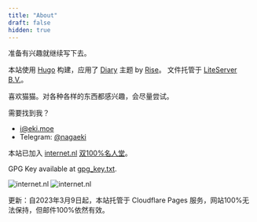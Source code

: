 ```yaml
---
title: "About"
draft: false
hidden: true
---
```


准备有兴趣就继续写下去。

本站使用 [Hugo](https://gohugo.io/) 构建，应用了 [Diary](https://github.com/amazingrise/hugo-theme-diary) 主题 by [Rise](https://risehere.net/)。
文件托管于 [LiteServer B.V.](https://clients.liteserver.nl/aff.php?aff=571)。

喜欢猫猫。对各种各样的东西都感兴趣，会尽量尝试。

需要找到我？
- [i@eki.moe](mailto:i@eki.moe)
- Telegram: [@nagaeki](https://nagaeki.t.me/)

本站已加入 [internet.nl](https://internet.nl) [双100%名人堂](https://internet.nl/halloffame/)。

GPG Key available at [gpg_key.txt](/key.txt).

![internet.nl](/images/about/100-percent-website-test-internet-nl.png)
![internet.nl](/images/about/100-percent-email-test-internet-nl.png)

更新：自2023年3月9日起，本站托管于 Cloudflare Pages 服务，网站100%无法保持，但邮件100%依然有效。
